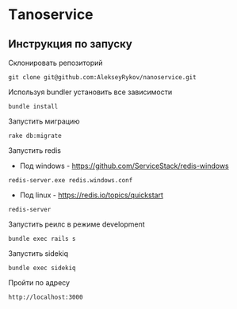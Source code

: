 # Тanoservice

## Инструкция по запуску
Склонировать репозиторий
```
git clone git@github.com:AlekseyRykov/nanoservice.git
```
Используя bundler установить все зависимости
```
bundle install
```
Запустить миграцию
```
rake db:migrate
```
Запустить redis
* Под windows - https://github.com/ServiceStack/redis-windows
```
redis-server.exe redis.windows.conf
```
* Под linux - https://redis.io/topics/quickstart
```
redis-server
```
Запустить реилс в режиме development
```
bundle exec rails s
```
Запустить sidekiq
```
bundle exec sidekiq
```
Пройти по адресу
```
http://localhost:3000
```